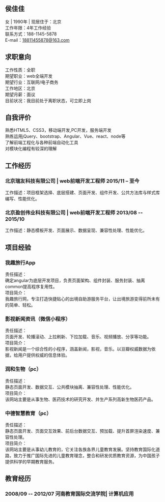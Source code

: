 ## 侯佳佳<br>
女 | 1990年 | 现居住于：北京<br>
工作年限：4年工作经验<br>
联系方式：188-1145-5878<br>
E-mail：18811455878@163.com<br>
## 求职意向<br>
工作性质：全职<br>
期望职业：web全端开发<br>
期望行业：互联网/电子商务<br>
工作地区：北京<br>
期望月薪：面议<br>
目前状况：我目前处于离职状态，可立即上岗<br>
## 自我评价<br>
熟悉HTML5、CSS3，移动端开发,PC开发，服务端开发<br>
熟练运用jQuery、bootstrap、Angular、Vue、react、node等<br>
了解前端工程化与各种前端自动化工具<br>
对模块化编程有较深的理解<br>
## 工作经历<br>
### 北京瑞友科技有限公司 | web前端开发工程师  2015/11 – 至今<br>
工作描述：项目框架选择、底层搭建、页面开发、组件开发、公共方法库与样式库编写、性能优化。<br>
### 北京盈创伟业科技有限公司 | web前端开发工程师  2013/08 -- 2015/10<br>
工作描述：静态模板开发、页面展示、数据呈现、兼容性处理、性能优化。<br>
## 项目经验<br>
### 我趣旅行App  <br>
责任描述：<br>
	确定angular为底层开发项目，负责页面架构、组件封装、服务封装、抽离common提高程序复用性。<br>
项目简介：<br>
我趣旅行网，专注打造快捷贴心的出境自助游服务平台，让出境旅游变得前所未有的简单、轻松。<br>
### 影视新闻资讯（微信小程序）  <br>
责任描述：<br>
页面开发、轮播滚动、上拉刷新、下拉加载、音乐、视频播放、分享等功能。<br>
项目简介：<br>
影视新闻是一个综合性的小程序，涵盖新闻，影视，音乐。以豆瓣权威数据为依据，给用户提供权威的信息体验。<br>
### 润和生物（pc）<br> 
责任描述：<br>
静态页面开发、数据交互、公共模块抽离、兼容性处理、性能优化。<br>
项目简介：<br>
该网站主要是从事生物、医药技术的研究开发、并生产系列高新生物医药产品。<br>
### 中德智慧教育（pc）<br>
责任描述：<br>
静态页面开发、页面交互效果、前后台数据交互、预加载、提升首屏渲染速度、兼容性处理。<br>
项目简介：<br>
该网站主要是从事幼儿教育的，它关注各族各界儿童教育发展。坚持教育国际化道路，致力于推广国际先进的儿童教育理念，整合和研发优质教育资源，为中国孩子提供科学的早期教育服务。<br>
## 教育经历<br>
### 2008/09 -- 2012/07  河南教育国际交流学院| 计算机应用 






